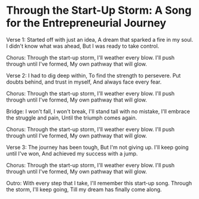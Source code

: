 # Through the Start-Up Storm: A Song for the Entrepreneurial Journey

Verse 1:
Started off with just an idea,
A dream that sparked a fire in my soul.
I didn't know what was ahead,
But I was ready to take control.

Chorus:
Through the start-up storm,
I'll weather every blow.
I'll push through until I've formed,
My own pathway that will glow.

Verse 2:
I had to dig deep within,
To find the strength to persevere.
Put doubts behind, and trust in myself,
And always face every fear.

Chorus:
Through the start-up storm,
I'll weather every blow.
I'll push through until I've formed,
My own pathway that will glow.

Bridge:
I won't fall, I won't break,
I'll stand tall with no mistake,
I'll embrace the struggle and pain,
Until the triumph comes again.

Chorus:
Through the start-up storm,
I'll weather every blow.
I'll push through until I've formed,
My own pathway that will glow.

Verse 3:
The journey has been tough,
But I'm not giving up.
I'll keep going until I've won,
And achieved my success with a jump.

Chorus:
Through the start-up storm,
I'll weather every blow.
I'll push through until I've formed,
My own pathway that will glow.

Outro:
With every step that I take,
I'll remember this start-up song.
Through the storm, I'll keep going,
Till my dream has finally come along.